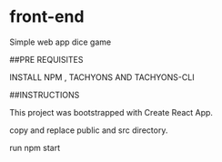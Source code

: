 # front-end
Simple web app dice game

  ##PRE REQUISITES
  
  INSTALL NPM , TACHYONS AND TACHYONS-CLI
  
  
  ##INSTRUCTIONS
  
  This project was bootstrapped with Create React App.
  
  copy and replace public and src directory.
  
  run npm start 
  
